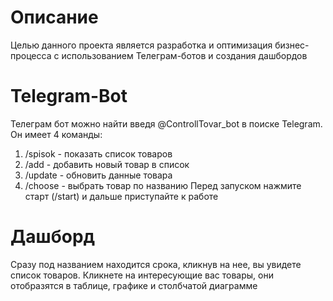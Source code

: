 # Описание
Целью данного проекта является разработка и оптимизация бизнес-процесса с использованием Телеграм-ботов и создания дашбордов 
# Telegram-Bot
Телеграм бот можно найти введя @ControllTovar_bot в поиске Telegram.
Он имеет 4 команды:
1. /spisok - показать список товаров
2. /add - добавить новый товар в список
3. /update - обновить данные товара
4. /choose - выбрать товар по названию
Перед запуском нажмите старт (/start) и дальше приступайте к работе
# Дашборд
Сразу под названием находится срока, кликнув на нее, вы увидете список товаров. 
Кликнете на интересующие вас товары, они отобразятся в таблице, графике и столбчатой диаграмме
